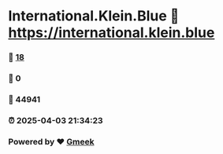 # International.Klein.Blue :link: https://international.klein.blue 
### :page_facing_up: [18](https://international.klein.blue/tag.html) 
### :speech_balloon: 0 
### :hibiscus: 44941 
### :alarm_clock: 2025-04-03 21:34:23 
### Powered by :heart: [Gmeek](https://github.com/Meekdai/Gmeek)
